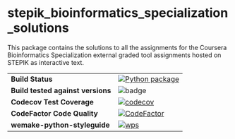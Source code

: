 # stepik_bioinformatics_specialization_solutions

This package contains the solutions to all the assignments for the Coursera
Bioinformatics Specialization external graded tool assignments hosted on STEPIK as interactive text.

| | |
| :--- | :--- |
| __Build Status__ | [![Python package](https://github.com/adeepak7/coursera_bionformatics_specialization_solutions/actions/workflows/python-package.yml/badge.svg)](https://github.com/adeepak7/coursera_bionformatics_specialization_solutions/actions/workflows/python-package.yml)|
| __Build tested against versions__ | ![badge](https://img.shields.io/endpoint?url=https://gist.githubusercontent.com/adeepak7/d0c6d45ae0cec585cacf9079ead088fb/raw/answer.json) |
| __Codecov Test Coverage__ | [![codecov](https://codecov.io/gh/adeepak7/coursera_bioinformatics_specialization_solutions/branch/main/graph/badge.svg?token=ICN1ZYI07U)](https://codecov.io/gh/adeepak7/coursera_bioinformatics_specialization_solutions) |
| __CodeFactor Code Quality__ | [![CodeFactor](https://www.codefactor.io/repository/github/adeepak7/coursera_bioinformatics_specialization_solutions/badge)](https://www.codefactor.io/repository/github/adeepak7/coursera_bioinformatics_specialization_solutions) |
|__wemake-python-styleguide__ | [![wps](https://github.com/adeepak7/coursera_bioinformatics_specialization_solutions/actions/workflows/wps.yml/badge.svg)](https://github.com/adeepak7/coursera_bioinformatics_specialization_solutions/actions/workflows/wps.yml) |

